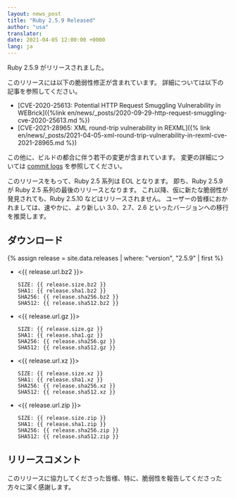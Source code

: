 ```yaml
---
layout: news_post
title: "Ruby 2.5.9 Released"
author: "usa"
translator:
date: 2021-04-05 12:00:00 +0000
lang: ja
---
```


Ruby 2.5.9 がリリースされました。

このリリースには以下の脆弱性修正が含まれています。
詳細については以下の記事を参照してください。

* [CVE-2020-25613: Potential HTTP Request Smuggling Vulnerability in WEBrick]({%link en/news/_posts/2020-09-29-http-request-smuggling-cve-2020-25613.md %})
* [CVE-2021-28965: XML round-trip vulnerability in REXML]({% link en/news/_posts/2021-04-05-xml-round-trip-vulnerability-in-rexml-cve-2021-28965.md %})

この他に、ビルドの都合に伴う若干の変更が含まれています。
変更の詳細については [commit logs](https://github.com/ruby/ruby/compare/v2_5_8...v2_5_9) を参照してください。

このリリースをもって、Ruby 2.5 系列は EOL となります。
即ち、Ruby 2.5.9 が Ruby 2.5 系列の最後のリリースとなります。
これ以降、仮に新たな脆弱性が発見されても、Ruby 2.5.10 などはリリースされません。
ユーザーの皆様におかれましては、速やかに、より新しい 3.0、2.7、2.6 といったバージョンへの移行を推奨します。

## ダウンロード

{% assign release = site.data.releases | where: "version", "2.5.9" | first %}

* <{{ release.url.bz2 }}>

      SIZE: {{ release.size.bz2 }}
      SHA1: {{ release.sha1.bz2 }}
      SHA256: {{ release.sha256.bz2 }}
      SHA512: {{ release.sha512.bz2 }}

* <{{ release.url.gz }}>

      SIZE: {{ release.size.gz }}
      SHA1: {{ release.sha1.gz }}
      SHA256: {{ release.sha256.gz }}
      SHA512: {{ release.sha512.gz }}

* <{{ release.url.xz }}>

      SIZE: {{ release.size.xz }}
      SHA1: {{ release.sha1.xz }}
      SHA256: {{ release.sha256.xz }}
      SHA512: {{ release.sha512.xz }}

* <{{ release.url.zip }}>

      SIZE: {{ release.size.zip }}
      SHA1: {{ release.sha1.zip }}
      SHA256: {{ release.sha256.zip }}
      SHA512: {{ release.sha512.zip }}

## リリースコメント

このリリースに協力してくださった皆様、特に、脆弱性を報告してくださった方々に深く感謝します。
